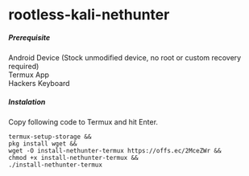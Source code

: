 # rootless-kali-nethunter
<h5>Prerequisite</h5>
Android Device
(Stock unmodified device, no root or custom recovery required)
<br>Termux App
<br>Hackers Keyboard
<h5>Instalation</h5>
Copy following code to Termux and hit Enter.<br>
<code>
termux-setup-storage && 
pkg install wget &&
wget -O install-nethunter-termux https://offs.ec/2MceZWr &&
chmod +x install-nethunter-termux &&
./install-nethunter-termux
</code>
